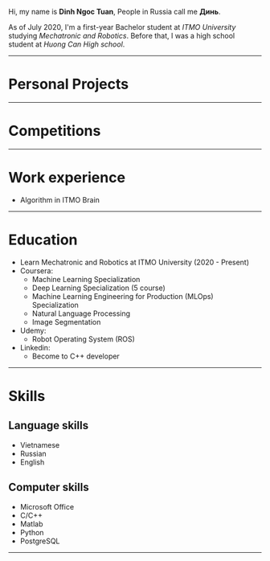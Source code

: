 Hi, my name is **Dinh Ngoc Tuan**, People in Russia call me **Динь**.

As of July 2020, I'm a first-year Bachelor student at *ITMO University* studying *Mechatronic and Robotics*. Before that, I was a high school student at *Huong Can High school*.

---

# Personal Projects
---

# Competitions

---

# Work experience
* Algorithm in ITMO Brain

---

# Education
* Learn Mechatronic and Robotics at ITMO University (2020 - Present)
* Coursera:
    - Machine Learning Specialization
    - Deep Learning Specialization (5 course)
    - Machine Learning Engineering for Production (MLOps) Specialization
    - Natural Language Processing
    - Image Segmentation
* Udemy:
    - Robot Operating System (ROS)
* Linkedin:
    - Become to C++ developer


---

# Skills

## Language skills
* Vietnamese
* Russian
* English

## Computer skills
* Microsoft Office
* C/C++
* Matlab
* Python
* PostgreSQL 

---